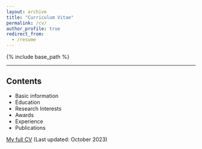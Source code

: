 ```yaml
---
layout: archive
title: "Curriculum Vitae"
permalink: /cv/
author_profile: true
redirect_from:
  - /resume
---
```


{% include base_path %}

----

## **Contents**

- Basic information
- Education 
- Research Interests
- Awards
- Experience
- Publications

 [My full CV](../files/CV_cxh.pdf) (Last updated: October 2023)
